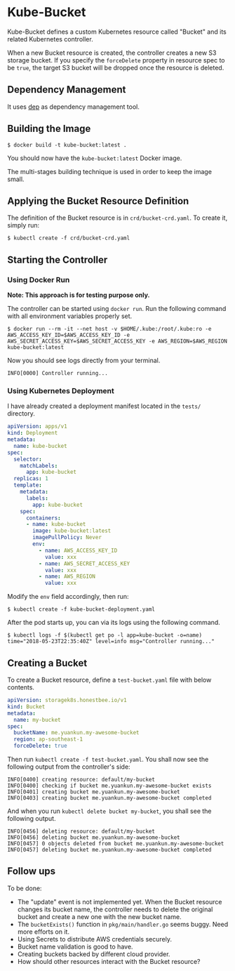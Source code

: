 # Kube-Bucket

Kube-Bucket defines a custom Kubernetes resource called "Bucket" and its related Kubernetes controller.

When a new Bucket resource is created, the controller creates a new S3 storage bucket. If you specify the `forceDelete` property in resource spec to be `true`, the target S3 bucket will be dropped once the resource is deleted.

## Dependency Management

It uses [dep](https://github.com/golang/dep) as dependency management tool.

## Building the Image

```shell
$ docker build -t kube-bucket:latest .
```

You should now have the `kube-bucket:latest` Docker image.

The multi-stages building technique is used in order to keep the image small.

## Applying the Bucket Resource Definition

The definition of the Bucket resource is in `crd/bucket-crd.yaml`. To create it, simply run:

```shell
$ kubectl create -f crd/bucket-crd.yaml
```

## Starting the Controller

### Using Docker Run

**Note: This approach is for testing purpose only.**

The controller can be started using `docker run`. Run the following command with all environment variables properly set.

```shell
$ docker run --rm -it --net host -v $HOME/.kube:/root/.kube:ro -e AWS_ACCESS_KEY_ID=$AWS_ACCESS_KEY_ID -e AWS_SECRET_ACCESS_KEY=$AWS_SECRET_ACCESS_KEY -e AWS_REGION=$AWS_REGION  kube-bucket:latest
```

Now you should see logs directly from your terminal.

```
INFO[0000] Controller running...
```

### Using Kubernetes Deployment

I have already created a deployment manifest located in the `tests/` directory.

```yaml
apiVersion: apps/v1
kind: Deployment
metadata:
  name: kube-bucket
spec:
  selector:
    matchLabels:
      app: kube-bucket
  replicas: 1
  template:
    metadata:
      labels:
        app: kube-bucket
    spec:
      containers:
      - name: kube-bucket
        image: kube-bucket:latest
        imagePullPolicy: Never
        env:
          - name: AWS_ACCESS_KEY_ID
            value: xxx
          - name: AWS_SECRET_ACCESS_KEY
            value: xxx
          - name: AWS_REGION
            value: xxx
```

Modify the `env` field accordingly, then run:

```shell
$ kubectl create -f kube-bucket-deployment.yaml
```

After the pod starts up, you can via its logs using the following command.

```shell
$ kubectl logs -f $(kubectl get po -l app=kube-bucket -o=name)
time="2018-05-23T22:35:40Z" level=info msg="Controller running..."
```

## Creating a Bucket

To create a Bucket resource, define a `test-bucket.yaml` file with below contents.

```yaml
apiVersion: storagek8s.honestbee.io/v1
kind: Bucket
metadata:
  name: my-bucket
spec:
  bucketName: me.yuankun.my-awesome-bucket
  region: ap-southeast-1
  forceDelete: true
```

Then run `kubectl create -f test-bucket.yaml`. You shall now see the following output from the controller's side:

```shell
INFO[0400] creating resource: default/my-bucket
INFO[0400] checking if bucket me.yuankun.my-awesome-bucket exists
INFO[0401] creating bucket me.yuankun.my-awesome-bucket
INFO[0403] creating bucket me.yuankun.my-awesome-bucket completed
```

And when you run `kubectl delete bucket my-bucket`, you shall see the following output.

```shell
INFO[0456] deleting resource: default/my-bucket
INFO[0456] deleting bucket me.yuankun.my-awesome-bucket
INFO[0457] 0 objects deleted from bucket me.yuankun.my-awesome-bucket
INFO[0457] deleting bucket me.yuankun.my-awesome-bucket completed
```

## Follow ups

To be done:

- The "update" event is not implemented yet. When the Bucket resource changes its bucket name, the controller needs to delete the original bucket and create a new one with the new bucket name.
- The `bucketExists()` function in `pkg/main/handler.go` seems buggy. Need more efforts on it.
- Using Secrets to distribute AWS credentials securely.
- Bucket name validation is good to have.
- Creating buckets backed by different cloud provider.
- How should other resources interact with the Bucket resource?